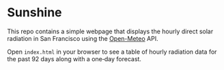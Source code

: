 # Sunshine

This repo contains a simple webpage that displays the hourly direct solar radiation in San Francisco using the [Open-Meteo](https://open-meteo.com/) API.

Open `index.html` in your browser to see a table of hourly radiation data for the past 92 days along with a one‑day forecast.

